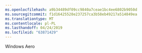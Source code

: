 ```yaml
---
ms.openlocfilehash: a9b34489df09cc9840a7ceae1bc4ee6802b9050d
ms.sourcegitcommit: f1d16425528e237257ca3b58eb49217a514849ea
ms.translationtype: MT
ms.contentlocale: pl-PL
ms.lasthandoff: 04/24/2019
ms.locfileid: "63871429"
---
```

Windows Aero